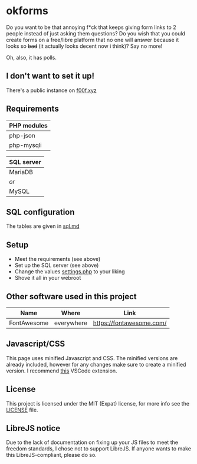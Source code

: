# okforms

Do you want to be that annoying f\*ck that keeps giving form links to 2 people instead of just asking them questions? Do you wish that you could create forms on a free/libre platform that no one will answer because it looks so ~~bad~~ (it actually looks decent now i think)? Say no more!  

Oh, also, it has polls.

## I don't want to set it up!
There's a public instance on [f00f.xyz](https://okforms.f00f.xyz)

## Requirements

| PHP modules |
| ----------- |
| php-json    |
| php-mysqli  |

| SQL server |
| ---------- |
| MariaDB    |
| *or*       |
| MySQL      |

## SQL configuration
The tables are given in [sql.md](sql.md)  

## Setup
* Meet the requirements (see above)
* Set up the SQL server (see above)
* Change the values [settings.php](settings.php) to your liking
* Shove it all in your webroot

## Other software used in this project
| Name | Where | Link |
| ---- | ----- | ---- |
| FontAwesome | everywhere | https://fontawesome.com/ |

## Javascript/CSS
This page uses minified Javascript and CSS. The minified versions are already included, however for any changes make sure to create a minified version. I recommend [this](https://marketplace.visualstudio.com/items?itemName=olback.es6-css-minify) VSCode extension.

## License
This project is licensed under the MIT (Expat) license, for more info see the [LICENSE](LICENSE.md) file.

## LibreJS notice
Due to the lack of documentation on fixing up your JS files to meet the freedom standards, I chose not to support LibreJS. If anyone wants to make this LibreJS-compliant, please do so.
